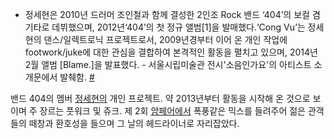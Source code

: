   -
    정세현은 2010년 드러머 조인철과 함께 결성한 2인조 Rock 밴드 ‘404’의 보컬 겸 기타로 데뷔했으며,
    2012년‘404’의 첫 정규 앨범\[1\]을 발매했다.‘Cong Vu’는 정세현의 댄스/일렉트로닉 프로젝트로서,
    2009년경부터 이어 온 개인 작업에 footwork/juke에 대한 관심을 결합하여 본격적인 활동을 펼치고 있으며,
    2014년 2월 앨범 \[Blame.\]을 발표했다.
    \- 서울시립미술관 전시'소음인가요'의 아티스트 소개문에서 발췌함.
    [\#](http://sema.seoul.go.kr/korean/exhibition/exhibitionView.jsp?seq=345&iPage=1&iListCont=10&sSrchType=x&sSrchValuEx=&iTcnt=0&iPageCont=10&iCurrPage=1&pDateGubun=&pTypeGubunAll=&sStartDate=&sEndDate=)

밴드 404의 멤버 [정세현의](/정세현 "wikilink") 개인 프로젝트. 약 2013년부터 활동을 시작해 온 것으로 보이며
주 장르는 풋워크 및 쥬크. 제 2회 [암페어에서](/암페어 "wikilink") 폭풍같은 믹스를 들려주어 젊은 관객들의
떼창과 환호성을 들으며 그 날의 헤드라이너로 자리잡았다.